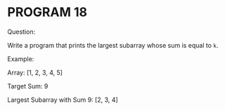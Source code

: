 # PROGRAM 18

Question: 

Write a program that prints the largest subarray whose sum is equal to `k`. 
 
Example: 

Array: [1, 2, 3, 4, 5] 

Target Sum: 9 

Largest Subarray with Sum 9: [2, 3, 4] 

